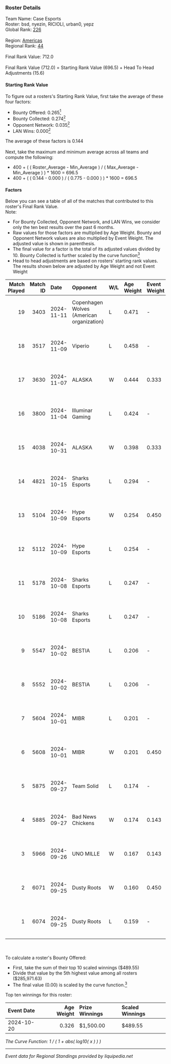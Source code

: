 ### Roster Details<br />
Team Name: Case Esports<br />
Roster: bsd, nyezin, RICIOLI, urban0, yepz<br />
Global Rank: [226](../../standings_global_2025_02_28.md)<br />
<br />
Region: [Americas]( ../../standings_americas_2025_02_28.md)<br />
Regional Rank: [44]( ../../standings_americas_2025_02_28.md)<br />
<br />
Final Rank Value:  712.0<br />
<br />
Final Rank Value (712.0) = Starting Rank Value (696.5) + Head To Head Adjustments (15.6)<br />

#### Starting Rank Value<br />
To figure out a rosters's Starting Rank Value, first take the average of these four factors:<br />
- Bounty Offered: 0.265[<sup>1</sup>](#table2)
- Bounty Collected: 0.274[<sup>2</sup>](#table1)
- Opponent Network: 0.035[<sup>2</sup>](#table1)
- LAN Wins: 0.000[<sup>2</sup>](#table1)

The average of these factors is 0.144<br />
<br />
Next, take the maximum and minimum average across all teams and compute the following:<br />
- 400 + ( ( Roster_Average - Min_Average ) / ( Max_Average - Min_Average ) ) * 1600 = 696.5
- 400 + ( ( 0.144 - 0.000 ) / ( 0.775 - 0.000 ) ) * 1600 = 696.5


#### Factors<br />
Below you can see a table of all of the matches that contributed to this roster's Final Rank Value.<br />
Note:<br />

- For Bounty Collected, Opponent Network, and LAN Wins, we consider only the ten best results over the past 6 months.
- Raw values for those factors are multiplied by Age Weight. Bounty and Opponent Network values are also multiplied by Event Weight. The adjusted value is shown in parenthesis.
- The final value for a factor is the total of its adjusted values divided by 10. Bounty Collected is further scaled by the curve function[<sup>3</sup>](#curveFunction)
- Head to head adjustments are based on rosters' starting rank values. The results shown below are adjusted by Age Weight and not Event Weight
<span id="table1"></span><br />


| Match Played | Match ID | Date       | Opponent                                  | W/L | Age Weight | Event Weight | Bounty Collected | Opponent Network | LAN Wins  | H2H Adj. | Roster                             |
| -: | -: | :- | :- | :- | :- | :- | :- | :- | :- | -: | :- |
|           19 |     3403 | 2024-11-11 | Copenhagen Wolves (American organization) | L   | 0.471      | -            | -                | -                | -         |    -3.89 | bsd, nyezin, RICIOLI, urban0, yepz |
|           18 |     3517 | 2024-11-09 | Viperio                                   | L   | 0.458      | -            | -                | -                | -         |    -6.34 | bsd, nyezin, RICIOLI, urban0, yepz |
|           17 |     3630 | 2024-11-07 | ALASKA                                    | W   | 0.444      | 0.333        | 0.036 (0.005)    | 0.940 (0.139)    | 0 (0.000) |    12.46 | bsd, nyezin, RICIOLI, urban0, yepz |
|           16 |     3800 | 2024-11-04 | Illuminar Gaming                          | L   | 0.424      | -            | -                | -                | -         |    -3.64 | bsd, nyezin, RICIOLI, urban0, yepz |
|           15 |     4038 | 2024-10-31 | ALASKA                                    | W   | 0.398      | 0.333        | 0.036 (0.005)    | 0.940 (0.125)    | 0 (0.000) |    11.31 | bsd, nyezin, RICIOLI, urban0, yepz |
|           14 |     4821 | 2024-10-15 | Sharks Esports                            | L   | 0.294      | -            | -                | -                | -         |    -0.87 | bsd, nyezin, RICIOLI, urban0, yepz |
|           13 |     5104 | 2024-10-09 | Hype Esports                              | W   | 0.254      | 0.450        | 0.002 (0.000)    | 0.076 (0.009)    | 0 (0.000) |     3.96 | bsd, nyezin, RICIOLI, urban0, yepz |
|           12 |     5112 | 2024-10-09 | Hype Esports                              | L   | 0.254      | -            | -                | -                | -         |    -4.11 | bsd, nyezin, RICIOLI, urban0, yepz |
|           11 |     5178 | 2024-10-08 | Sharks Esports                            | L   | 0.247      | -            | -                | -                | -         |    -0.74 | bsd, nyezin, RICIOLI, urban0, yepz |
|           10 |     5186 | 2024-10-08 | Sharks Esports                            | L   | 0.247      | -            | -                | -                | -         |    -0.74 | bsd, nyezin, RICIOLI, urban0, yepz |
|            9 |     5547 | 2024-10-02 | BESTIA                                    | L   | 0.206      | -            | -                | -                | -         |    -1.73 | bsd, nyezin, RICIOLI, urban0, yepz |
|            8 |     5552 | 2024-10-02 | BESTIA                                    | L   | 0.206      | -            | -                | -                | -         |    -1.75 | bsd, nyezin, RICIOLI, urban0, yepz |
|            7 |     5604 | 2024-10-01 | MIBR                                      | L   | 0.201      | -            | -                | -                | -         |    -0.50 | bsd, nyezin, RICIOLI, urban0, yepz |
|            6 |     5608 | 2024-10-01 | MIBR                                      | W   | 0.201      | 0.450        | 0.119 (0.011)    | 0.306 (0.028)    | 0 (0.000) |     5.85 | bsd, nyezin, RICIOLI, urban0, yepz |
|            5 |     5875 | 2024-09-27 | Team Solid                                | L   | 0.174      | -            | -                | -                | -         |    -1.54 | bsd, nyezin, RICIOLI, urban0, yepz |
|            4 |     5885 | 2024-09-27 | Bad News Chickens                         | W   | 0.174      | 0.143        | 0.003 (0.000)    | 0.259 (0.006)    | 0 (0.000) |     2.78 | bsd, nyezin, RICIOLI, urban0, yepz |
|            3 |     5966 | 2024-09-26 | UNO MILLE                                 | W   | 0.167      | 0.143        | 0.012 (0.000)    | 0.631 (0.015)    | 0 (0.000) |     3.35 | bsd, nyezin, RICIOLI, urban0, yepz |
|            2 |     6071 | 2024-09-25 | Dusty Roots                               | W   | 0.160      | 0.450        | 0.010 (0.001)    | 0.401 (0.029)    | 0 (0.000) |     3.36 | bsd, nyezin, RICIOLI, urban0, yepz |
|            1 |     6074 | 2024-09-25 | Dusty Roots                               | L   | 0.159      | -            | -                | -                | -         |    -1.68 | bsd, nyezin, RICIOLI, urban0, yepz |

<br />
<span id="table2"></span><br />
To calculate a roster's Bounty Offered:<br />

- First, take the sum of their top 10 scaled winnings ($489.55)
- Divide that value by the 5th highest value among all rosters ($285,971.63)
- The final value (0.00) is scaled by the curve function.[<sup>3</sup>](#curveFunction)

Top ten winnings for this roster:<br />

| Event Date | Age Weight | Prize Winnings | Scaled Winnings |
| :- | -: | :- | :- |
| 2024-10-20 |      0.326 | $1,500.00      | $489.55         |


<span id="curveFunction"></span>_The Curve Function: 1 / ( 1 + abs( log10( x ) ) )_<br />

---
_Event data for Regional Standings provided by liquipedia.net_<br />
